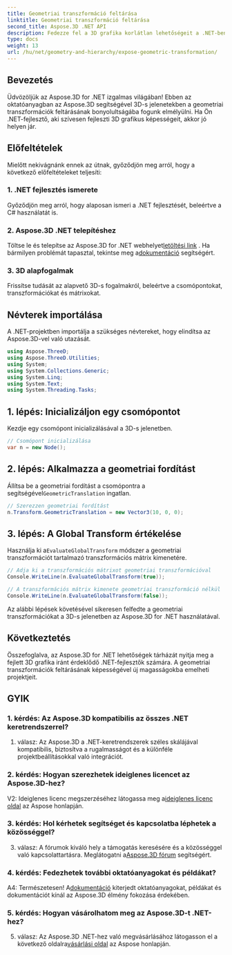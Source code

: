 ```yaml
---
title: Geometriai transzformáció feltárása
linktitle: Geometriai transzformáció feltárása
second_title: Aspose.3D .NET API
description: Fedezze fel a 3D grafika korlátlan lehetőségeit a .NET-ben az Aspose.3D segítségével. Fedezze fel a geometriai transzformációkat könnyedén.
type: docs
weight: 13
url: /hu/net/geometry-and-hierarchy/expose-geometric-transformation/
---
```

## Bevezetés

Üdvözöljük az Aspose.3D for .NET izgalmas világában! Ebben az oktatóanyagban az Aspose.3D segítségével 3D-s jelenetekben a geometriai transzformációk feltárásának bonyolultságába fogunk elmélyülni. Ha Ön .NET-fejlesztő, aki szívesen fejleszti 3D grafikus képességeit, akkor jó helyen jár.

## Előfeltételek

Mielőtt nekivágnánk ennek az útnak, győződjön meg arról, hogy a következő előfeltételeket teljesíti:

### 1. .NET fejlesztés ismerete

Győződjön meg arról, hogy alaposan ismeri a .NET fejlesztését, beleértve a C# használatát is.

### 2. Aspose.3D .NET telepítéshez

 Töltse le és telepítse az Aspose.3D for .NET webhelyet[letöltési link](https://releases.aspose.com/3d/net/) . Ha bármilyen problémát tapasztal, tekintse meg a[dokumentáció](https://reference.aspose.com/3d/net/) segítségért.

### 3. 3D alapfogalmak

Frissítse tudását az alapvető 3D-s fogalmakról, beleértve a csomópontokat, transzformációkat és mátrixokat.

## Névterek importálása

A .NET-projektben importálja a szükséges névtereket, hogy elindítsa az Aspose.3D-vel való utazását.

```csharp
using Aspose.ThreeD;
using Aspose.ThreeD.Utilities;
using System;
using System.Collections.Generic;
using System.Linq;
using System.Text;
using System.Threading.Tasks;
```

## 1. lépés: Inicializáljon egy csomópontot

Kezdje egy csomópont inicializálásával a 3D-s jelenetben.

```csharp
// Csomópont inicializálása
var n = new Node();
```

## 2. lépés: Alkalmazza a geometriai fordítást

 Állítsa be a geometriai fordítást a csomópontra a segítségével`GeometricTranslation` ingatlan.

```csharp
// Szerezzen geometriai fordítást
n.Transform.GeometricTranslation = new Vector3(10, 0, 0);
```

## 3. lépés: A Global Transform értékelése

 Használja ki a`EvaluateGlobalTransform` módszer a geometriai transzformációt tartalmazó transzformációs mátrix kimenetére.

```csharp
// Adja ki a transzformációs mátrixot geometriai transzformációval
Console.WriteLine(n.EvaluateGlobalTransform(true));

// A transzformációs mátrix kimenete geometriai transzformáció nélkül
Console.WriteLine(n.EvaluateGlobalTransform(false));
```

Az alábbi lépések követésével sikeresen felfedte a geometriai transzformációkat a 3D-s jelenetben az Aspose.3D for .NET használatával.

## Következtetés

Összefoglalva, az Aspose.3D for .NET lehetőségek tárházát nyitja meg a fejlett 3D grafika iránt érdeklődő .NET-fejlesztők számára. A geometriai transzformációk feltárásának képességével új magasságokba emelheti projektjeit.

## GYIK

### 1. kérdés: Az Aspose.3D kompatibilis az összes .NET keretrendszerrel?

1. válasz: Az Aspose.3D a .NET-keretrendszerek széles skálájával kompatibilis, biztosítva a rugalmasságot és a különféle projektbeállításokkal való integrációt.

### 2. kérdés: Hogyan szerezhetek ideiglenes licencet az Aspose.3D-hez?

 V2: Ideiglenes licenc megszerzéséhez látogassa meg a[ideiglenes licenc oldal](https://purchase.aspose.com/temporary-license/) az Aspose honlapján.

### 3. kérdés: Hol kérhetek segítséget és kapcsolatba léphetek a közösséggel?

 3. válasz: A fórumok kiváló hely a támogatás keresésére és a közösséggel való kapcsolattartásra. Meglátogatni a[Aspose.3D fórum](https://forum.aspose.com/c/3d/18) segítségért.

### 4. kérdés: Fedezhetek további oktatóanyagokat és példákat?

 A4: Természetesen! A[dokumentáció](https://reference.aspose.com/3d/net/) kiterjedt oktatóanyagokat, példákat és dokumentációt kínál az Aspose.3D élmény fokozása érdekében.

### 5. kérdés: Hogyan vásárolhatom meg az Aspose.3D-t .NET-hez?

 5. válasz: Az Aspose.3D .NET-hez való megvásárlásához látogasson el a következő oldalra[vásárlási oldal](https://purchase.aspose.com/buy) az Aspose honlapján.